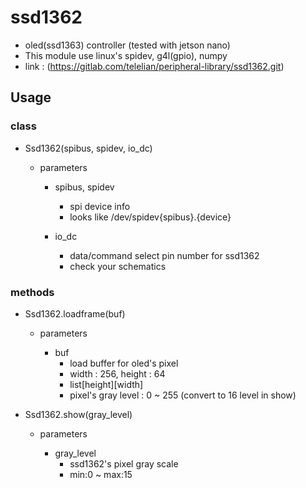 # ssd1362

- oled(ssd1363) controller (tested with jetson nano)
- This module use linux's spidev, g4l(gpio), numpy
- link : (https://gitlab.com/telelian/peripheral-library/ssd1362.git)

## Usage

### class

- Ssd1362(spibus, spidev, io_dc)

  - parameters

    - spibus, spidev
      - spi device info
      - looks like /dev/spidev{spibus}.{device}

    - io_dc
      - data/command select pin number for ssd1362
      - check your schematics

### methods

- Ssd1362.loadframe(buf)

  - parameters

    - buf
      - load buffer for oled's pixel
      - width : 256, height : 64
      - list[height][width]
      - pixel's gray level : 0 ~ 255 (convert to 16 level in show)

- Ssd1362.show(gray_level)

  - parameters

    - gray_level
      - ssd1362's pixel gray scale
      - min:0 ~ max:15
